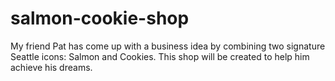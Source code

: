 # salmon-cookie-shop
My friend Pat has come up with a business idea by combining two signature Seattle icons: Salmon and Cookies. This shop will be created to help him achieve his dreams.   
